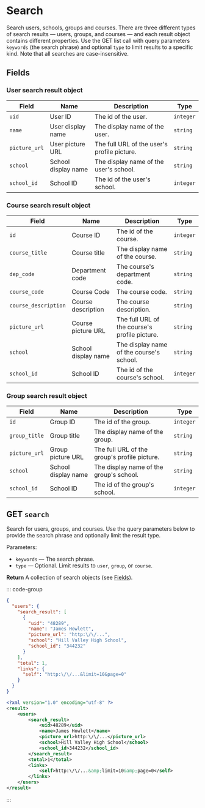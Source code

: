 # Search

Search users, schools, groups and courses. There are three different types of search results — users, groups, and courses — and each result object contains different properties. Use the GET list call with query parameters `keywords` (the search phrase) and optional `type` to limit results to a specific kind. Note that all searches are case-insensitive.

## Fields

### User search result object

| Field         | Name                | Description                                 | Type      |
| ------------- | ------------------- | ------------------------------------------- | --------- |
| `uid`         | User ID             | The id of the user.                         | `integer` |
| `name`        | User display name   | The display name of the user.               | `string`  |
| `picture_url` | User picture URL    | The full URL of the user's profile picture. | `string`  |
| `school`      | School display name | The display name of the user's school.      | `string`  |
| `school_id`   | School ID           | The id of the user's school.                | `integer` |

### Course search result object

| Field                | Name                | Description                                   | Type      |
| -------------------- | ------------------- | --------------------------------------------- | --------- |
| `id`                 | Course ID           | The id of the course.                         | `integer` |
| `course_title`       | Course title        | The display name of the course.               | `string`  |
| `dep_code`           | Department code     | The course's department code.                 | `string`  |
| `course_code`        | Course Code         | The course code.                              | `string`  |
| `course_description` | Course description  | The course description.                       | `string`  |
| `picture_url`        | Course picture URL  | The full URL of the course's profile picture. | `string`  |
| `school`             | School display name | The display name of the course's school.      | `string`  |
| `school_id`          | School ID           | The id of the course's school.                | `integer` |

### Group search result object

| Field         | Name                | Description                                  | Type      |
| ------------- | ------------------- | -------------------------------------------- | --------- |
| `id`          | Group ID            | The id of the group.                         | `integer` |
| `group_title` | Group title         | The display name of the group.               | `string`  |
| `picture_url` | Group picture URL   | The full URL of the group's profile picture. | `string`  |
| `school`      | School display name | The display name of the group's school.      | `string`  |
| `school_id`   | School ID           | The id of the group's school.                | `integer` |

## GET `search`

Search for users, groups, and courses. Use the query parameters below to provide the search phrase and optionally limit the result type.

Parameters:

- `keywords` — The search phrase.
- `type` — Optional. Limit results to `user`, `group`, or `course`.

**Return** A collection of search objects (see [Fields](#fields)).

::: code-group

```json [JSON]
{
  "users": {
    "search_result": [
      {
        "uid": "48289",
        "name": "James Howlett",
        "picture_url": "http:\/\/...",
        "school": "Hill Valley High School",
        "school_id": "344232"
      }
    ],
    "total": 1,
    "links": {
      "self": "http:\/\/...&limit=10&page=0"
    }
  }
}
```

```xml [XML]
<?xml version="1.0" encoding="utf-8" ?>
<result>
    <users>
        <search_result>
            <uid>48289</uid>
            <name>James Howlett</name>
            <picture_url>http:\/\/...</picture_url>
            <school>Hill Valley High School</school>
            <school_id>344232</school_id>
        </search_result>
        <total>1</total>
        <links>
            <self>http:\/\/...&amp;limit=10&amp;page=0</self>
        </links>
    </users>
</result>
```

:::
